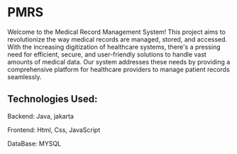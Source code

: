 # PMRS
Welcome to the Medical Record Management System! This project aims to revolutionize the way medical records are managed, stored, and accessed. With the increasing digitization of healthcare systems, there's a pressing need for efficient, secure, and user-friendly solutions to handle vast amounts of medical data. Our system addresses these needs by providing a comprehensive platform for healthcare providers to manage patient records seamlessly.


## Technologies Used:
Backend: Java, jakarta

Frontend: Html, Css, JavaScript

DataBase: MYSQL
